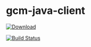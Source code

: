 # gcm-java-client

[ ![Download](https://api.bintray.com/packages/movile/central/gcm-java-client/images/download.svg) ](https://bintray.com/movile/central/gcm-java-client/_latestVersion)

[![Build Status](https://travis-ci.org/Movile/gcm-server.svg?branch=master)](https://travis-ci.org/Movile/gcm-server)